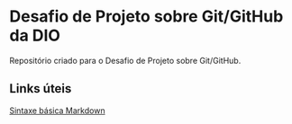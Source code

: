 # Desafio de Projeto sobre Git/GitHub da DIO
Repositório criado para o Desafio de Projeto sobre Git/GitHub.

## Links úteis
[Sintaxe básica Markdown](https://www.markdownguide.org/basic-syntax)
